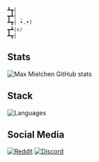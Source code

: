 ```
┻┳|
┳┻| _
┻┳| •.•)
┳┻|⊂ﾉ
┻┳|
```


## Stats

![Max Mielchen GitHub stats](https://github-readme-stats.vercel.app/api?username=maxmielchen&bg_color=30,e96443,904e95&title_color=fff&text_color=fff)

## Stack
![Languages](https://skillicons.dev/icons?i=rust,java,kotlin,docker,postgres)

## Social Media

[![Reddit](https://img.shields.io/reddit/user-karma/combined/max-mielchen?style=flat)](https://www.reddit.com/user/max-mielchen)
[![Discord](https://img.shields.io/badge/Discord-Max%20Mielchen%231748-%23404eed)](https://discord.com/users/1060943403837300847)

